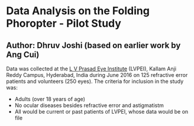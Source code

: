 # Data Analysis on the Folding Phoropter - Pilot Study
## Author: Dhruv Joshi (based on earlier work by Ang Cui)

Data was collected at the [L V Prasad Eye Institute](lvpei.org) (LVPEI), Kallam Anji Reddy Campus, Hyderabad, India during June 2016 on 125 refractive error patients and volunteers (250 eyes). The criteria for inclusion in the study was:
* Adults (over 18 years of age)
* No ocular diseases besides refractive error and astigmatistm
* All would be current or past patients of LVPEI, whose data would be on file
